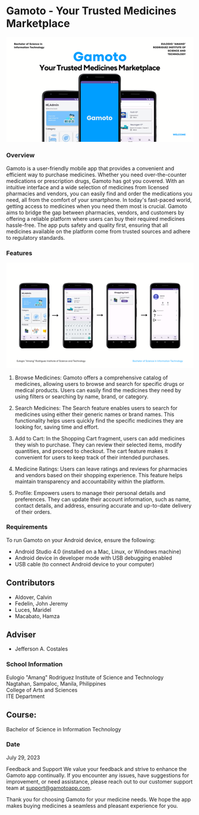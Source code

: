 # Gamoto - Your Trusted Medicines Marketplace

![sample](Image/7.png)
### Overview
Gamoto is a user-friendly mobile app that provides a convenient and efficient way to purchase medicines. Whether you need over-the-counter medications or prescription drugs, Gamoto has got you covered. With an intuitive interface and a wide selection of medicines from licensed pharmacies and vendors, you can easily find and order the medications you need, all from the comfort of your smartphone. In today's fast-paced world, getting access to medicines when you need them most is crucial. Gamoto aims to bridge the gap between pharmacies, vendors, and customers by offering a reliable platform where users can buy their required medicines hassle-free. The app puts safety and quality first, ensuring that all medicines available on the platform come from trusted sources and adhere to regulatory standards.

### Features
![sample](Image/8.png)
  1. Browse Medicines: Gamoto offers a comprehensive catalog of medicines, allowing users to browse and search for specific drugs or medical products. Users can easily find the medicines they need by using filters or searching by name, brand, or category.

  2. Search Medicines: The Search feature enables users to search for medicines using either their generic names or brand names. This functionality helps users quickly find the specific medicines they are looking for, saving time and effort.

  3. Add to Cart: In the Shopping Cart fragment, users can add medicines they wish to purchase. They can review their selected items, modify quantities, and proceed to checkout. The cart feature makes it convenient for users to keep track of their intended purchases.

  4. Medicine Ratings: Users can leave ratings and reviews for pharmacies and vendors based on their shopping experience. This feature helps maintain transparency and accountability within the platform.

  5. Profile: Empowers users to manage their personal details and preferences. They can update their account information, such as name, contact details, and address, ensuring accurate and up-to-date delivery of their orders.

### Requirements
To run Gamoto on your Android device, ensure the following:
- Android Studio 4.0 (installed on a Mac, Linux, or Windows machine)
- Android device in developer mode with USB debugging enabled
- USB cable (to connect Android device to your computer)

## Contributors
- Aldover, Calvin
- Fedelin, John Jeremy
- Luces, Maridel
- Macabato, Hamza

## Adviser
- Jefferson A. Costales

### School Information
Eulogio "Amang" Rodriguez Institute of Science and Technology <br />
Nagtahan, Sampaloc, Manila, Philippines<br />
College of Arts and Sciences<br />
ITE Department<br />


## Course:
Bachelor of Science in Information Technology

### Date
July 29, 2023

Feedback and Support
We value your feedback and strive to enhance the Gamoto app continually. If you encounter any issues, have suggestions for improvement, or need assistance, please reach out to our customer support team at support@gamotoapp.com.

Thank you for choosing Gamoto for your medicine needs. We hope the app makes buying medicines a seamless and pleasant experience for you.
